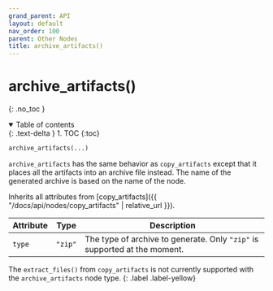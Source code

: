 ```yaml
---
grand_parent: API
layout: default
nav_order: 100
parent: Other Nodes
title: archive_artifacts()
---
```


# archive_artifacts()
{: .no_toc }


<details open markdown="block">
  <summary>
    Table of contents
  </summary>
  {: .text-delta }
1. TOC
{:toc}
</details>




```python
archive_artifacts(...)
```

`archive_artifacts` has the same behavior as `copy_artifacts` except that it places all the artifacts into an archive file instead. The name of the generated archive is based on the name of the node.

Inherits all attributes from [copy_artifacts]({{ "/docs/api/nodes/copy_artifacts" | relative_url }}).

| Attribute | Type | Description |
|-----------|------|-------------|
| `type` | `"zip"` | The type of archive to generate. Only `"zip"` is supported at the moment. |

The `extract_files()` from `copy_artifacts` is not currently supported with the `archive_artifacts` node type.
{: .label .label-yellow}